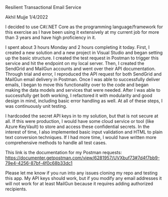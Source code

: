 ﻿Resilient Transactional Email Service

Akhil Mujje 1/4/2022

I decided to use C#/.NET Core as the programming language/framework for this exercise as I have been using it extensively at my current job for more
than 3 years and have high proficiency in it.

I spent about 3 hours Monday and 2 hours completing it today. First, I created a new solution and a new project in Visual Studio and began setting
up the basic structure. I created the test request in Postman to trigger this service and hit the endpoint on my local server. 
Then, I created the SendGrid and MailGun accounts and went over their API documentation. Through trial and error, I reproduced the API request for both
SendGrid and MailGun email delivery in Postman. Once I was able to successfully deliver emails, I began to move this functionality over to the code
and began making the data models and services that were needed. After I was able to successfully get both working, I refactored it with
modularity and good design in mind, including basic error handling as well. At all of these steps, I was continuously unit testing.

I hardcoded the secret API keys in to my solution, but that is not secure at all. If this were production, I would have some cloud service
or tool (like Azure KeyVault) to store and access these confidential secrets. In the interest of time, I also implemented basic input validation
and HTML to plain text conversion techniques. If I had more time, I would have written more comprehensive methods to handle all test cases.

This link is the documentation for my Postman requests: https://documenter.getpostman.com/view/6281957/UVXbuf73#7d4f7bb9-79e4-4256-87bf-4f0c68b33dc1

Please let me know if you run into any issues cloning my repo and testing this app. My API keys should work, but if you
modify any email addresses it will not work for at least MailGun because it requires adding authorized recipients.




